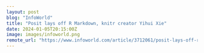 ```yaml
---
layout: post
blog: "InfoWorld"
title: "Posit lays off R Markdown, knitr creator Yihui Xie"
date: 2024-01-05T20:15:00Z
image: images/infoworld.png
remote_url: "https://www.infoworld.com/article/3712061/posit-lays-off-r-markdown-knitr-creator-yihui-xie.html#tk.rss_applicationdevelopment"
---
```

